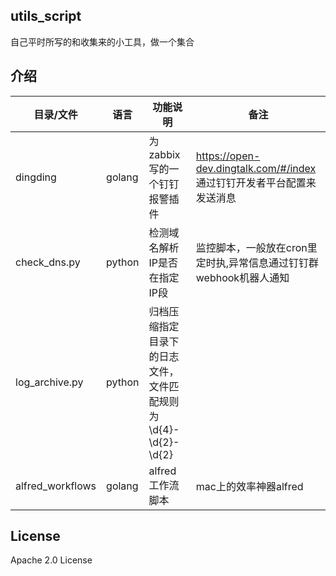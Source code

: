 ## utils_script

自己平时所写的和收集来的小工具，做一个集合

## 介绍
目录/文件                    | 语言       | 功能说明                    |  备注  |
----------------------|---------|-------------------------|------------|
dingding              | golang       | 为zabbix写的一个钉钉报警插件 | https://open-dev.dingtalk.com/#/index 通过钉钉开发者平台配置来发送消息|
check_dns.py        | python       | 检测域名解析IP是否在指定IP段 | 监控脚本，一般放在cron里定时执,异常信息通过钉钉群webhook机器人通知 |
log_archive.py        | python       | 归档压缩指定目录下的日志文件，文件匹配规则为\d{4}-\d{2}-\d{2} | |
alfred_workflows      | golang       | alfred工作流脚本 |   mac上的效率神器alfred    |


## License

Apache 2.0 License
